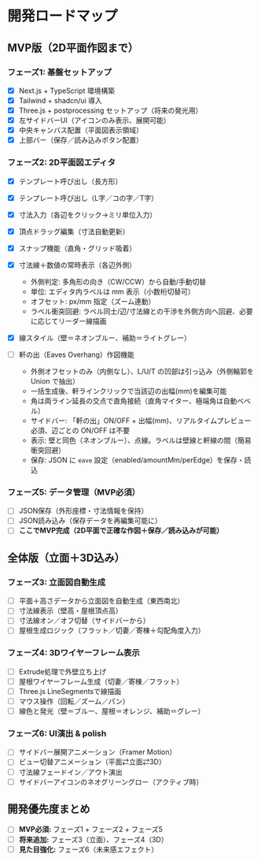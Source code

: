 # 開発ロードマップ

## MVP版（2D平面作図まで）

### フェーズ1: 基盤セットアップ

- [x] Next.js + TypeScript 環境構築
- [x] Tailwind + shadcn/ui 導入
- [x] Three.js + postprocessing セットアップ（将来の発光用）
- [x] 左サイドバーUI（アイコンのみ表示、展開可能）
- [x] 中央キャンバス配置（平面図表示領域）
- [x] 上部バー（保存／読み込みボタン配置）

### フェーズ2: 2D平面図エディタ

- [x] テンプレート呼び出し（長方形）
- [x] テンプレート呼び出し（L字／コの字／T字）
- [x] 寸法入力（各辺をクリック→ミリ単位入力）
- [x] 頂点ドラッグ編集（寸法自動更新）
 - [x] スナップ機能（直角・グリッド吸着）
- [x] 寸法線＋数値の常時表示（各辺外側）
  - 外側判定: 多角形の向き（CW/CCW）から自動/手動切替
  - 単位: エディタ内ラベルは mm 表示（小数桁切替可）
  - オフセット: px/mm 指定（ズーム連動）
  - ラベル衝突回避: ラベル同士/辺/寸法線との干渉を外側方向へ回避、必要に応じてリーダー線描画
- [x] 線スタイル（壁＝ネオンブルー、補助＝ライトグレー）

- [ ] 軒の出（Eaves Overhang）作図機能
  - 外側オフセットのみ（内側なし）、L/U/T の凹部は引っ込み（外側輪郭を Union で抽出）
  - 一括生成後、軒ラインクリックで当該辺の出幅(mm)を編集可能
  - 角は両ライン延長の交点で直角接続（直角マイター、極端角は自動ベベル）
  - サイドバー: 「軒の出」ON/OFF + 出幅(mm)、リアルタイムプレビュー必須、辺ごとの ON/OFF は不要
  - 表示: 壁と同色（ネオンブルー）、点線。ラベルは壁線と軒線の間（簡易衝突回避）
  - 保存: JSON に `eave` 設定（enabled/amountMm/perEdge）を保存・読込

### フェーズ5: データ管理（MVP必須）

- [ ] JSON保存（外形座標・寸法情報を保持）
- [ ] JSON読み込み（保存データを再編集可能に）
- [ ] **ここでMVP完成（2D平面で正確な作図＋保存／読み込みが可能）**

## 全体版（立面＋3D込み）

### フェーズ3: 立面図自動生成

- [ ] 平面＋高さデータから立面図を自動生成（東西南北）
- [ ] 寸法線表示（壁高・屋根頂点高）
- [ ] 寸法線オン／オフ切替（サイドバーから）
- [ ] 屋根生成ロジック（フラット／切妻／寄棟＋勾配角度入力）

### フェーズ4: 3Dワイヤーフレーム表示

- [ ] Extrude処理で外壁立ち上げ
- [ ] 屋根ワイヤーフレーム生成（切妻／寄棟／フラット）
- [ ] Three.js LineSegmentsで線描画
- [ ] マウス操作（回転／ズーム／パン）
- [ ] 線色と発光（壁＝ブルー、屋根＝オレンジ、補助＝グレー）

### フェーズ6: UI演出 & polish

- [ ] サイドバー展開アニメーション（Framer Motion）
- [ ] ビュー切替アニメーション（平面⇄立面⇄3D）
- [ ] 寸法線フェードイン／アウト演出
- [ ] サイドバーアイコンのネオグリーングロー（アクティブ時）

## 開発優先度まとめ

- [ ] **MVP必須:** フェーズ1 + フェーズ2 + フェーズ5
- [ ] **将来追加:** フェーズ3（立面）、フェーズ4（3D）
- [ ] **見た目強化:** フェーズ6（未来感エフェクト）
